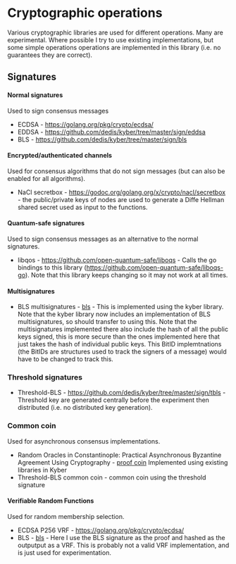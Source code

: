 # Cryptographic operations

Various cryptographic libraries are used for different operations.
Many are experimental.
Where possible I try to use existing implementations, but
some simple operations operations are implemented in this library (i.e. no guarantees they are correct).

## Signatures

#### Normal signatures
Used to sign consensus messages
- ECDSA - https://golang.org/pkg/crypto/ecdsa/
- EDDSA - https://github.com/dedis/kyber/tree/master/sign/eddsa
- BLS - https://github.com/dedis/kyber/tree/master/sign/bls

#### Encrypted/authenticated channels
Used for consensus algorithms that do not sign messages (but can also be
enabled for all algorithms).
- NaCl secretbox - https://godoc.org/golang.org/x/crypto/nacl/secretbox - 
the public/private keys of nodes are used to generate a Diffe Hellman shared secret
used as input to the functions.

#### Quantum-safe signatures
Used to sign consensus messages as an alternative to the normal signatures.
- libqos - https://github.com/open-quantum-safe/liboqs - Calls the go bindings
to this library (https://github.com/open-quantum-safe/liboqs-go). Note that this library
keeps changing so it may not work at all times.

#### Multisignatures
- BLS multisignatures - [bls](../consensus/auth/sig/bls/) - This is
implemented using the kyber library. Note that the kyber library
now  includes an implementation of BLS multisignatures, so should
transfer to using this. Note that the multisignatures implemented
there also include the hash of all the public keys signed, this is more
secure than the ones implemented here that just takes the hash of
individual public keys. This BitID implemtnations (the
BitIDs are structures used to track the signers of a message) would
have to be changed to track this.

### Threshold signatures
- Threshold-BLS - https://github.com/dedis/kyber/tree/master/sign/tbls - Threshold
key are generated centrally before the experiment then distributed
(i.e. no distributed key generation).

### Common coin
Used for asynchronous consensus implementations.
- Random Oracles in Constantinople: Practical Asynchronous Byzantine Agreement Using Cryptography -
[proof coin](../consensus/auth/sig/coinproof/) Implemented using existing libraries in Kyber
- Threshold-BLS common coin - common coin using the threshold signature

#### Verifiable Random Functions
Used for random membership selection.
- ECDSA P256 VRF - https://golang.org/pkg/crypto/ecdsa/
- BLS -  [bls](../consensus/auth/sig/bls/) - Here I use the BLS signature as the proof and hashed as the outputput as a VRF.
This is probably not a valid VRF implementation, and is just used for experimentation.

